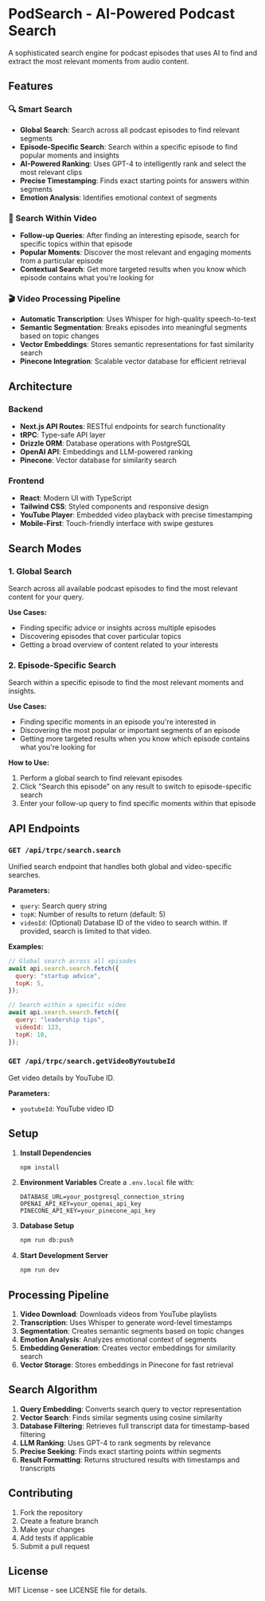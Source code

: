 # PodSearch - AI-Powered Podcast Search

A sophisticated search engine for podcast episodes that uses AI to find and extract the most relevant moments from audio content.

## Features

### 🔍 Smart Search

- **Global Search**: Search across all podcast episodes to find relevant segments
- **Episode-Specific Search**: Search within a specific episode to find popular moments and insights
- **AI-Powered Ranking**: Uses GPT-4 to intelligently rank and select the most relevant clips
- **Precise Timestamping**: Finds exact starting points for answers within segments
- **Emotion Analysis**: Identifies emotional context of segments

### 🎯 Search Within Video

- **Follow-up Queries**: After finding an interesting episode, search for specific topics within that episode
- **Popular Moments**: Discover the most relevant and engaging moments from a particular episode
- **Contextual Search**: Get more targeted results when you know which episode contains what you're looking for

### 🎬 Video Processing Pipeline

- **Automatic Transcription**: Uses Whisper for high-quality speech-to-text
- **Semantic Segmentation**: Breaks episodes into meaningful segments based on topic changes
- **Vector Embeddings**: Stores semantic representations for fast similarity search
- **Pinecone Integration**: Scalable vector database for efficient retrieval

## Architecture

### Backend

- **Next.js API Routes**: RESTful endpoints for search functionality
- **tRPC**: Type-safe API layer
- **Drizzle ORM**: Database operations with PostgreSQL
- **OpenAI API**: Embeddings and LLM-powered ranking
- **Pinecone**: Vector database for similarity search

### Frontend

- **React**: Modern UI with TypeScript
- **Tailwind CSS**: Styled components and responsive design
- **YouTube Player**: Embedded video playback with precise timestamping
- **Mobile-First**: Touch-friendly interface with swipe gestures

## Search Modes

### 1. Global Search

Search across all available podcast episodes to find the most relevant content for your query.

**Use Cases:**

- Finding specific advice or insights across multiple episodes
- Discovering episodes that cover particular topics
- Getting a broad overview of content related to your interests

### 2. Episode-Specific Search

Search within a specific episode to find the most relevant moments and insights.

**Use Cases:**

- Finding specific moments in an episode you're interested in
- Discovering the most popular or important segments of an episode
- Getting more targeted results when you know which episode contains what you're looking for

**How to Use:**

1. Perform a global search to find relevant episodes
2. Click "Search this episode" on any result to switch to episode-specific search
3. Enter your follow-up query to find specific moments within that episode

## API Endpoints

### `GET /api/trpc/search.search`

Unified search endpoint that handles both global and video-specific searches.

**Parameters:**

- `query`: Search query string
- `topK`: Number of results to return (default: 5)
- `videoId`: (Optional) Database ID of the video to search within. If provided, search is limited to that video.

**Examples:**

```javascript
// Global search across all episodes
await api.search.search.fetch({
  query: "startup advice",
  topK: 5,
});

// Search within a specific video
await api.search.search.fetch({
  query: "leadership tips",
  videoId: 123,
  topK: 10,
});
```

### `GET /api/trpc/search.getVideoByYoutubeId`

Get video details by YouTube ID.

**Parameters:**

- `youtubeId`: YouTube video ID

## Setup

1. **Install Dependencies**

   ```bash
   npm install
   ```

2. **Environment Variables**
   Create a `.env.local` file with:

   ```
   DATABASE_URL=your_postgresql_connection_string
   OPENAI_API_KEY=your_openai_api_key
   PINECONE_API_KEY=your_pinecone_api_key
   ```

3. **Database Setup**

   ```bash
   npm run db:push
   ```

4. **Start Development Server**
   ```bash
   npm run dev
   ```

## Processing Pipeline

1. **Video Download**: Downloads videos from YouTube playlists
2. **Transcription**: Uses Whisper to generate word-level timestamps
3. **Segmentation**: Creates semantic segments based on topic changes
4. **Emotion Analysis**: Analyzes emotional context of segments
5. **Embedding Generation**: Creates vector embeddings for similarity search
6. **Vector Storage**: Stores embeddings in Pinecone for fast retrieval

## Search Algorithm

1. **Query Embedding**: Converts search query to vector representation
2. **Vector Search**: Finds similar segments using cosine similarity
3. **Database Filtering**: Retrieves full transcript data for timestamp-based filtering
4. **LLM Ranking**: Uses GPT-4 to rank segments by relevance
5. **Precise Seeking**: Finds exact starting points within segments
6. **Result Formatting**: Returns structured results with timestamps and transcripts

## Contributing

1. Fork the repository
2. Create a feature branch
3. Make your changes
4. Add tests if applicable
5. Submit a pull request

## License

MIT License - see LICENSE file for details.
